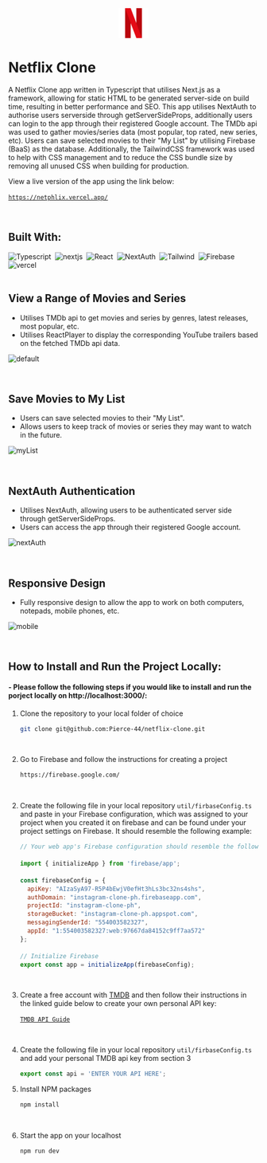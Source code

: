 <div align="center">
  <img src="https://raw.githubusercontent.com/Pierce-44/netflix-clone/main/public/favicon.png" height="60px"/>
</div>

# Netflix Clone
A Netflix Clone app written in Typescript that utilises Next.js as a framework, allowing for static HTML to be generated server-side on build time, resulting in better performance and SEO. This app utilises NextAuth to authorise users serverside through getServerSideProps, additionally users can login to the app through their registered Google account. The TMDb api was used to gather movies/series data (most popular, top rated, new series, etc). Users can save selected movies to their "My List" by utilising Firebase (BaaS) as the database. Additionally, the TailwindCSS framework was used to help with CSS management and to reduce the CSS bundle size by removing all unused CSS when building for production.

View a live version of the app using the link below:

[`https://netphlix.vercel.app/`](https://netphlix.vercel.app/)

<br/>

## Built With:
<div>
  <img src="https://cdn.jsdelivr.net/gh/devicons/devicon/icons/typescript/typescript-original.svg" title="Typescript" alt="Typescript" width="35" height="35"/>&nbsp;
  <img src="https://cdn.jsdelivr.net/gh/devicons/devicon/icons/nextjs/nextjs-original.svg" title="nextjs" alt="nextjs" width="35" height="35"/>&nbsp;
  <img src="https://cdn.jsdelivr.net/gh/devicons/devicon/icons/react/react-original.svg" title="React" alt="React" width="35" height="35"/>&nbsp;
  <img src="https://raw.githubusercontent.com/nextauthjs/next-auth/main/docs/static/img/logo/logo.png" title="NextAuth" alt="NextAuth" height="35"/>&nbsp;
  <img src="https://cdn.jsdelivr.net/gh/devicons/devicon/icons/tailwindcss/tailwindcss-plain.svg" title="Tailwind" alt="Tailwind" width="35" height="35"/>&nbsp;
  <img src="https://cdn.jsdelivr.net/gh/devicons/devicon/icons/firebase/firebase-plain.svg" title="Firebase" alt="Firebase" width="35" height="35"/>&nbsp;
  <img src="https://i.pinimg.com/originals/17/dd/84/17dd84fe75c8ba1ca26aa18b3570b65b.png" title="vercel" alt="vercel"  height="35"/>&nbsp;
</div>

<br/>

## View a Range of Movies and Series
- Utilises TMDb api to get movies and series by genres, latest releases, most popular, etc.
- Utilises ReactPlayer to display the corresponding YouTube trailers based on the fetched TMDb api data.

![default](https://user-images.githubusercontent.com/96740762/195638923-46185d08-dd4b-4236-8dd9-2cbfb767dc9e.gif)

<br/>

## Save Movies to My List
- Users can save selected movies to their "My List".
- Allows users to keep track of movies or series they may want to watch in the future.

![myList](https://user-images.githubusercontent.com/96740762/195639688-c7f24cd4-d587-47fe-90a6-96156ae1f05d.gif)

<br/>

## NextAuth Authentication
- Utilises NextAuth, allowing users to be authenticated server side through getServerSideProps.
- Users can access the app through their registered Google account.

![nextAuth](https://user-images.githubusercontent.com/96740762/195640451-fd4f305e-0ed5-4239-8f4e-8ab4545cb866.gif)

<br/>

## Responsive Design
- Fully responsive design to allow the app to work on both computers, notepads, mobile phones, etc.

![mobile](https://user-images.githubusercontent.com/96740762/195640592-c8f7c871-ca64-4b36-8261-1bbfdb859000.gif)

<br/>

## How to Install and Run the Project Locally:
#### - Please follow the following steps if you would like to install and run the porject locally on http://localhost:3000/:

1. Clone the repository to your local folder of choice
   ```sh
   git clone git@github.com:Pierce-44/netflix-clone.git
   ```
   
<br/>

2. Go to Firebase and follow the instructions for creating a project
   ```sh
   https://firebase.google.com/
   ```
   
<br/>  

2. Create the following file in your local repository `util/firbaseConfig.ts` and paste in your Firebase configuration, which was assigned to your project when you created it on firebase and can be found under your project settings on Firebase. It should resemble the following example:
    ```js
    // Your web app's Firebase configuration should resemble the following EXAMPLE:
    
    import { initializeApp } from 'firebase/app';
    
    const firebaseConfig = {
      apiKey: "AIzaSyA97-R5P4bEwjV0efHt3hLs3bc32ns4shs",
      authDomain: "instagram-clone-ph.firebaseapp.com",
      projectId: "instagram-clone-ph",
      storageBucket: "instagram-clone-ph.appspot.com",
      messagingSenderId: "554003582327",
      appId: "1:554003582327:web:97667da84152c9ff7aa572"
    };
    
    // Initialize Firebase
    export const app = initializeApp(firebaseConfig);
    ```
    
    <br/>
    
3. Create a free account with [TMDB](https://www.themoviedb.org/signup) and then follow their instructions in the linked guide below to create your own personal API key:

   [`TMDB API Guide`](https://developers.themoviedb.org/3/getting-started/introduction) 

   <br/>

4. Create the following file in your local repository `util/firbaseConfig.ts` and add your personal TMDB api key from section 3
   ```js
   export const api = 'ENTER YOUR API HERE';
   ```

5. Install NPM packages
   ```sh
   npm install
   ```
   
    <br/>

6. Start the app on your localhost
   ```js
   npm run dev
   ```



